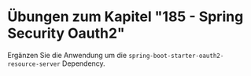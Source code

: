 # Übungen zum Kapitel "185 - Spring Security Oauth2"

Ergänzen Sie die Anwendung um die `spring-boot-starter-oauth2-resource-server` Dependency.
